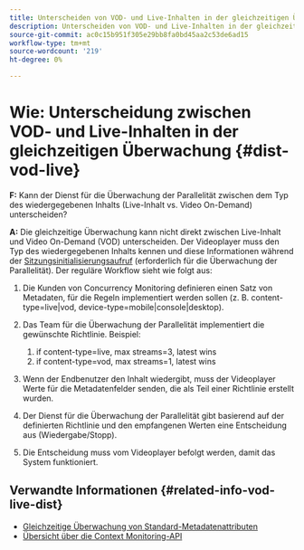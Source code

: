```yaml
---
title: Unterscheiden von VOD- und Live-Inhalten in der gleichzeitigen Überwachung
description: Unterscheiden von VOD- und Live-Inhalten in der gleichzeitigen Überwachung
source-git-commit: ac0c15b951f305e29bb8fa0bd45aa2c53de6ad15
workflow-type: tm+mt
source-wordcount: '219'
ht-degree: 0%

---
```



# Wie: Unterscheidung zwischen VOD- und Live-Inhalten in der gleichzeitigen Überwachung {#dist-vod-live}

**F:** Kann der Dienst für die Überwachung der Parallelität zwischen dem Typ des wiedergegebenen Inhalts (Live-Inhalt vs. Video On-Demand) unterscheiden?



**A:** Die gleichzeitige Überwachung kann nicht direkt zwischen Live-Inhalt und Video On-Demand (VOD) unterscheiden. Der Videoplayer muss den Typ des wiedergegebenen Inhalts kennen und diese Informationen während der [Sitzungsinitialisierungsaufruf](/help/concurrency-monitoring/cm-api-overview.md#session-initial) (erforderlich für die Überwachung der Parallelität). Der reguläre Workflow sieht wie folgt aus:

1. Die Kunden von Concurrency Monitoring definieren einen Satz von Metadaten, für die Regeln implementiert werden sollen (z. B. content-type=live|vod, device-type=mobile|console|desktop).
1. Das Team für die Überwachung der Parallelität implementiert die gewünschte Richtlinie. Beispiel:
   1. if content-type=live, max streams=3, latest wins
   1. if content-type=vod, max streams=1, latest wins

1. Wenn der Endbenutzer den Inhalt wiedergibt, muss der Videoplayer Werte für die Metadatenfelder senden, die als Teil einer Richtlinie erstellt wurden.

1. Der Dienst für die Überwachung der Parallelität gibt basierend auf der definierten Richtlinie und den empfangenen Werten eine Entscheidung aus (Wiedergabe/Stopp).

1. Die Entscheidung muss vom Videoplayer befolgt werden, damit das System funktioniert.



## Verwandte Informationen {#related-info-vod-live-dist}

* [Gleichzeitige Überwachung von Standard-Metadatenattributen](/help/concurrency-monitoring/standard-metadata-attributes.md)
* [Übersicht über die Context Monitoring-API](/help/concurrency-monitoring/cm-api-overview.md)
